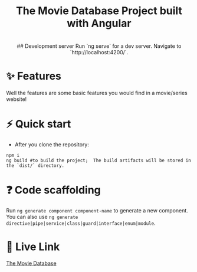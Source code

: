 <h1 align="center"> The Movie Database Project built with Angular </h1> 
<div align="center">
<br/>
<!-- This project was generated with [Angular CLI](https://github.com/angular/angular-cli) version 14.2.6. -->
## Development server
Run `ng serve` for a dev server. Navigate to `http://localhost:4200/`. 
<!-- The application will automatically reload if you change any of the source files. -->
</div>

# ✨ Features
Well the features are some basic features you would find in a movie/series website!

# ⚡️ Quick start
- After you clone the repository:

```
npm i
ng build #to build the project;  The build artifacts will be stored in the `dist/` directory.
```

# ❓ Code scaffolding

Run `ng generate component component-name` to generate a new component. You can also use `ng generate directive|pipe|service|class|guard|interface|enum|module`.

# 🚀 Live Link
[The Movie Database](https://the-movie-db-project-omega.vercel.app/)
